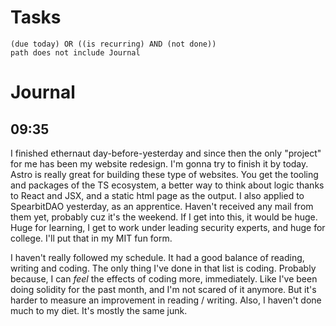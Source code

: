 # Tasks
```tasks
(due today) OR ((is recurring) AND (not done))
path does not include Journal
```
# Journal
## 09:35
I finished ethernaut day-before-yesterday and since then the only "project" for me has been my website redesign. I'm gonna try to finish it by today. Astro is really great for building these type of websites. You get the tooling and packages of the TS ecosystem, a better way to think about logic thanks to React and JSX, and a static html page as the output. I also applied to SpearbitDAO yesterday, as an apprentice. Haven't received any mail from them yet, probably cuz it's the weekend. If I get into this, it would be huge. Huge for learning, I get to work under leading security experts, and huge for college. I'll put that in my MIT fun form.

I haven't really followed my schedule. It had a good balance of reading, writing and coding. The only thing I've done in that list is coding. Probably because, I can _feel_ the effects of coding more, immediately. Like I've been doing solidity for the past month, and  I'm not scared of it anymore. But it's harder to measure an improvement in reading / writing. Also, I haven't done much to my diet. It's mostly the same junk.